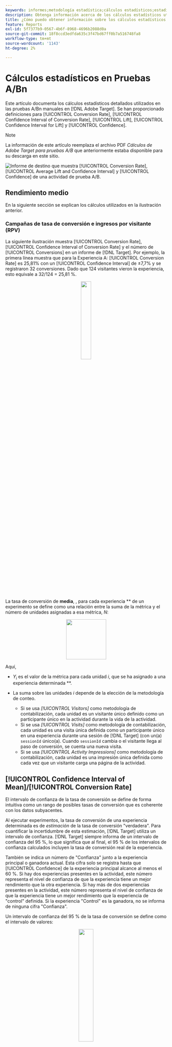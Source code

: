 ```yaml
---
keywords: informes;metodología estadística;cálculos estadísticos;estadísticas;media;tasa de conversión;ingresos por visitante;rpv;intervalo de confianza;alza;prueba t de welch;cálculos sin conexión
description: Obtenga información acerca de los cálculos estadísticos utilizados en las actividades [!UICONTROL A/B Test] manuales en  [!DNL Adobe Target].
title: ¿Cómo puedo obtener información sobre los cálculos estadísticos utilizados en las actividades de [!UICONTROL A/B Test]?
feature: Reports
exl-id: 5f7377b9-0567-4b6f-8968-4696b2088d0a
source-git-commit: 18f8ccd3edfda635c3f47bd67ff0b7a516748fa8
workflow-type: tm+mt
source-wordcount: '1143'
ht-degree: 2%

---
```


# Cálculos estadísticos en Pruebas A/Bn

Este artículo documenta los cálculos estadísticos detallados utilizados en las pruebas A/Bn manuales en [!DNL Adobe Target]. Se han proporcionado definiciones para [!UICONTROL Conversion Rate], [!UICONTROL Confidence Interval of Conversion Rate], [!UICONTROL Lift], [!UICONTROL Confidence Interval for Lift] y [!UICONTROL Confidence].

>[!NOTE]
>
>La información de este artículo reemplaza el archivo PDF *Cálculos de Adobe Target para pruebas A/B* que anteriormente estaba disponible para su descarga en este sitio.

![Informe de destino que muestra [!UICONTROL Conversion Rate], [!UICONTROL Average Lift and Confidence Interval] y [!UICONTROL Confidence] de una actividad de prueba A/B.](/help/main/c-reports/statistical-methodology/img/target_report.png)

## Rendimiento medio

En la siguiente sección se explican los cálculos utilizados en la ilustración anterior.

### Campañas de tasa de conversión e ingresos por visitante (RPV)

La siguiente ilustración muestra [!UICONTROL Conversion Rate], [!UICONTROL Confidence Interval of Conversion Rate] y el número de [!UICONTROL Conversions] en un informe de [!DNL Target]. Por ejemplo, la primera línea muestra que para la Experiencia A: [!UICONTROL Conversion Rate] es 25,81% con un [!UICONTROL Confidence Interval] de ±7,7% y se registraron 32 conversiones. Dado que 124 visitantes vieron la experiencia, esto equivale a 32/124 = 25,81 %.

<p style="text-align:center;"><img width="25%" src="img/conv_rate.png"></p>

La tasa de conversión de **media**, *<sub></sub>*, para cada experiencia ** de un experimento se define como una relación entre la suma de la métrica y el número de unidades asignadas a esa métrica, *N<sub></sub>*:

<p style="text-align:center;"><img width="125px" src="img/mean_definition.png"></p>

Aquí,

* *Y<sub>i</sub>* es el valor de la métrica para cada unidad *i*, que se ha asignado a una experiencia determinada **.

* La suma sobre las unidades *i* depende de la elección de la metodología de conteo.

   * Si se usa *[!UICONTROL Visitors]* como metodología de contabilización, cada unidad es un visitante único definido como un participante único en la actividad durante la vida de la actividad.
   * Si se usa *[!UICONTROL Visits]* como metodología de contabilización, cada unidad es una visita única definida como un participante único en una experiencia durante una sesión de [!DNL Target] (con un(a) `sessionId` único(a). Cuando `sessionId` cambia o el visitante llega al paso de conversión, se cuenta una nueva visita.
   * Si se usa *[!UICONTROL Activity Impressions]* como metodología de contabilización, cada unidad es una impresión única definida como cada vez que un visitante carga una página de la actividad.

## [!UICONTROL Confidence Interval of Mean]/[!UICONTROL Conversion Rate]

El intervalo de confianza de la tasa de conversión se define de forma intuitiva como un rango de posibles tasas de conversión que es coherente con los datos subyacentes.

Al ejecutar experimentos, la tasa de conversión de una experiencia determinada es de *estimación* de la tasa de conversión &quot;verdadera&quot;. Para cuantificar la incertidumbre de esta estimación, [!DNL Target] utiliza un intervalo de confianza. [!DNL Target] siempre informa de un intervalo de confianza del 95 %, lo que significa que al final, el 95 % de los intervalos de confianza calculados incluyen la tasa de conversión real de la experiencia.

También se indica un número de &quot;Confianza&quot; junto a la experiencia principal o ganadora actual. Esta cifra solo se registra hasta que [!UICONTROL Confidence] de la experiencia principal alcance al menos el 60 %. Si hay dos experiencias presentes en la actividad, este número representa el nivel de confianza de que la experiencia tiene un mejor rendimiento que la otra experiencia. Si hay más de dos experiencias presentes en la actividad, este número representa el nivel de confianza de que la experiencia tiene un mejor rendimiento que la experiencia de &quot;control&quot; definida. Si la experiencia &quot;Control&quot; es la ganadora, no se informa de ninguna cifra &quot;Confianza&quot;.

Un intervalo de confianza del 95 % de la tasa de conversión *<sub></sub>* se define como el intervalo de valores:

<p style="text-align:center;"><img width="30%" src="img/confidence_interval.png"></p>

Donde el error estándar de la media se define como

<p style="text-align:center;"><img width="75px" src="img/se_conv_continuous.png"></p>

Cuando se utilice una estimación imparcial de la desviación típica de la muestra:

<p style="text-align:center;"><img width="200px" src="img/stdev_definition.png"></p>

Cuando la campaña es una campaña de tasa de conversión (es decir, la métrica de conversión es binaria), el error estándar se reduce a:

<p style="text-align:center;"><img width="150px" src="img/se_conv.png"></p>

## Alza

La siguiente ilustración muestra [!UICONTROL Lift] y [!UICONTROL Confidence Interval of Lift] en un informe de [!DNL Target]. El número representa la media del rango de los límites del alza, y la flecha refleja si el alza es positiva o negativa. La flecha se muestra en gris hasta que la confianza pasa el 95 %. Una vez que la confianza ha superado el umbral, la flecha aparece en verde o en rojo según un alza positiva o negativa.

<p style="text-align:center;"><img width="35%" src="img/lift.png"></p>

El alza entre una experiencia ** y la experiencia de control *<sub>0</sub>* es el &quot;delta&quot; relativo en las tasas de conversión, definido como

<p style="text-align:center;"><img width="15%" src="img/lift_definition.png"></p>

Donde las tasas de conversión individuales son las definidas anteriormente. Más sencillamente,

```
Lift(Experience N) = (Performance_Experience_N - Performance_Control)/ Performance_Control
```

Si la tasa de conversión de la experiencia de control *<sub>0</sub>* es 0, no hay alza.

## [!DNL Confidence Interval of Lift]

El gráfico de gráfico de cuadro de la columna [!UICONTROL Average Lift and Confidence Interval] representa el valor promedio y el 95 % [!UICONTROL Confidence Interval of Lift]. El gráfico del cuadro aparece en gris cuando hay alguna superposición en el intervalo de confianza de una experiencia no de control determinada con el intervalo de confianza de la experiencia de control. El gráfico del cuadro es de color verde o rojo cuando el intervalo de confianza de una experiencia determinada está por encima o por debajo del intervalo de confianza de la experiencia de control.

El error estándar del alza entre una experiencia ** y la experiencia de control *<sub>0</sub>* se define de la siguiente manera:

<p style="text-align:center;"><img width="35%" src="img/se_lift.png" alt="metric-average"></p>

A continuación, el intervalo de confianza del 95 % del alza es:

<p style="text-align:center;"><img width="40%" src="img/lift_CI.png"></p>

Este cálculo usa el método &quot;Delta&quot; y se describe [con más detalle en este documento](/help/main/assets/confidence_interval_lift.pdf)

## [!UICONTROL Confidence]

La última columna muestra la confianza en un informe [!DNL Target]. La confianza de una experiencia es una probabilidad (denotada como porcentaje) de obtener un resultado tan extremo como el que se observa, dado que la hipótesis nula es cierta. En términos de valores p, la confianza mostrada es *1 - valor p*. De forma intuitiva, una mayor confianza significa que es menos probable que la experiencia de control y la que no es de control tengan tasas de conversión iguales.

En [!DNL Target], se realiza una prueba t de **Welch** de dos colas entre la experiencia de prueba y la experiencia de control para comprobar si los medios de las experiencias de prueba y control son los mismos. Debido a que generalmente no sabemos si los tamaños de muestra y las variaciones de dos grupos son iguales antes de ejecutar el experimento y [!DNL Target] también le permite tener porcentajes desiguales de tráfico enviado a cada experiencia, no asumimos que la variación de cada experiencia sea igual. Por lo tanto, se elige la prueba T de Welch en lugar de la prueba T de estudiante.

Para realizar la prueba T de Welch, primero se empieza a calcular la estadística t y los grados de libertad y, a continuación, se ejecuta una prueba T de dos colas para generar el valor p. Finalmente, calculamos la confianza en función del valor p.

La estadística *t* se define como la diferencia de las medias de dos variables aleatorias independientes, ** y *<sub>0</sub>*, divididas por el error estándar de la diferencia:

<p style="text-align:center;"><img width="100px" src="img/t_value.png"></p>

Donde *<sub>v</sub>* y *<sub>v0</sub>* son los medios de ** y *<sub>0</sub>* respectivamente, y el error estándar de la diferencia entre *<sub>v</sub>* y *<sub>v0</sub>* lo dan:

<p style="text-align:center;"><img width="150px" src="img/standard_error_diff.png"></p>

Donde *<sup>2</sup><sub>v</sub>* y *<sup>2</sup><sub>v<sub>0</sub></sub>* son las variaciones de dos experiencias ** y *<sub>0</sub>* respectivamente, y *N<sub>v</sub>* y *N<sub>v<sub>0</sub></sub>* son tamaños de muestra para ** y *<sub>0</sub>* respectivamente.

Para la prueba T de Welch, el grado de libertad se calcula de la siguiente manera:

<p style="text-align:center;"><img width="180px" src="img/degree_of_freedom.png"></p>

Y el grado de libertad de ** y *<sub>0</sub>* se define de la siguiente manera:

<p style="text-align:center;"><img width="100px" src="img/df_v.png"></p>

<p style="text-align:center;"><img width="100px" src="img/df_v0.png"></p>

A continuación, el valor p se puede calcular a partir del área de las colas de la distribución *t*:

<p style="text-align:center;"><img width="20%" src="img/p_value.png"></p>

Finalmente, la confianza notificada en [!DNL Target] se define como:

<p style="text-align:center;"><img width="20%" src="img/confidence.png"></p>

## Realización de cálculos sin conexión

El [informe CSV descargado](/help/main/c-reports/c-report-settings/downloading-data-in-csv-file.md) solo contiene datos sin procesar; no incluye métricas calculadas, como los ingresos por visitante, el alza o la confianza, utilizadas en las pruebas A/B.

Para calcular estas cantidades estadísticas, descargue el archivo de Excel [!DNL Target] [Calculadora de confianza completa](/help/main/assets/complete_confidence_calculator.xlsx) para introducir el valor de la actividad.
